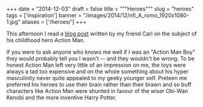 
+++
date = "2014-12-03"
draft = false
title = """Heroes"""
slug = "heroes"
tags = ['inspiration']
banner = "/images/2014/12/nfl_A_romo_1920x1080-1.jpg"
aliases = ['/heroes/']
+++

This afternoon I read a [blog post](https://roguecarl.blogspot.co.uk/) written by my friend Carl on the subject of his childhood hero Action Man.

If you were to ask anyone who knows me well if I was an "Action Man Boy" they would probably tell you I wasn't -- and they wouldn't be wrong. To be honest Action Man left very little of an impression on me, the toys were always a tad too expensive and on the whole something about his hyper masculinity never quite appealed to my geeky younger self. Preteen me preferred his heroes to use their brain rather than their brawn and so buff characters like Action Man were shunted in favour of the wiser Obi-Wan Kenobi and the more inventive Harry Potter.
